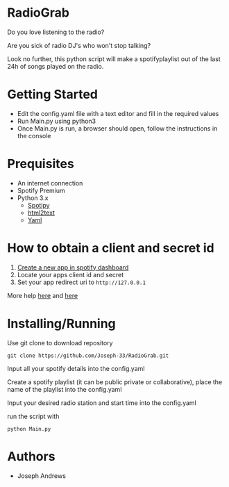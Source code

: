 # RadioGrab

Do you love listening to the radio?

Are you sick of radio DJ's who won't stop talking?

Look no further, this python script will make a  spotifyplaylist out of the last 24h of songs played on the radio.

# Getting Started
- Edit the config.yaml file with a text editor and fill in the required values
- Run Main.py using python3
- Once Main.py is run, a browser should open, follow the instructions in the console

# Prequisites
- An internet connection
- Spotify Premium
- Python 3.x
  - [Spotipy](https://pypi.org/project/spotipy/)
  - [html2text](https://pypi.org/project/html2text/)
  - [Yaml](https://pypi.org/project/PyYAML/)

# How to obtain a client and secret id
1. [Create a new app in spotify dashboard](https://developer.spotify.com/dashboard/applications)
2. Locate your apps client id and secret
3. Set your app redirect uri to `http://127.0.0.1`

More help [here](https://developer.spotify.com/documentation/general/guides/authorization-guide/) and [here](https://spotipy.readthedocs.io/en/2.12.0/#authorization-code-flow)

# Installing/Running
Use git clone to download repository
```
git clone https://github.com/Joseph-33/RadioGrab.git
```
Input all your spotify details into the config.yaml

Create a spotify playlist (it can be public private or collaborative), place the name of the playlist into the config.yaml

Input your desired radio station and start time into the config.yaml

run the script with

```
python Main.py
```



# Authors
- Joseph Andrews


